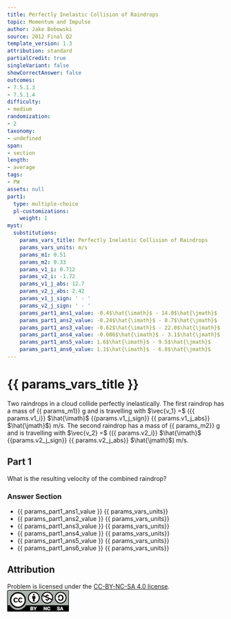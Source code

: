 ```yaml
---
title: Perfectly Inelastic Collision of Raindrops
topic: Momentum and Impulse
author: Jake Bobowski
source: 2012 Final Q2
template_version: 1.3
attribution: standard
partialCredit: true
singleVariant: false
showCorrectAnswer: false
outcomes:
- 7.5.1.3
- 7.5.1.4
difficulty:
- medium
randomization:
- 2
taxonomy:
- undefined
span:
- section
length:
- average
tags:
- PW
assets: null
part1:
  type: multiple-choice
  pl-customizations:
    weight: 1
myst:
  substitutions:
    params_vars_title: Perfectly Inelastic Collision of Raindrops
    params_vars_units: m/s
    params_m1: 0.51
    params_m2: 0.33
    params_v1_i: 0.712
    params_v2_i: -1.72
    params_v1_j_abs: 12.7
    params_v2_j_abs: 2.42
    params_v1_j_sign: ' - '
    params_v2_j_sign: ' - '
    params_part1_ans1_value: -0.4$\hat{\imath}$ - 14.0$\hat{\jmath}$
    params_part1_ans2_value: -0.24$\hat{\imath}$ - 8.7$\hat{\jmath}$
    params_part1_ans3_value: -0.62$\hat{\imath}$ - 22.0$\hat{\jmath}$
    params_part1_ans4_value: -0.086$\hat{\imath}$ - 3.1$\hat{\jmath}$
    params_part1_ans5_value: 1.6$\hat{\imath}$ - 9.5$\hat{\jmath}$
    params_part1_ans6_value: 1.1$\hat{\imath}$ - 6.8$\hat{\jmath}$
---
```

# {{ params_vars_title }}
Two raindrops in a cloud collide perfectly inelastically. The first raindrop has a mass of {{ params_m1}} g and is travelling with $\vec{v_1} =$ ({{ params.v1_i}} $\hat{\imath}$ {{params.v1_j_sign}} {{ params.v1_j_abs}} $\hat{\jmath}$) m/s.
The second raindrop has a mass of {{ params_m2}} g and is travelling with $\vec{v_2} =$ ({{ params.v2_i}} $\hat{\imath}$ {{params.v2_j_sign}} {{ params.v2_j_abs}} $\hat{\jmath}$) m/s.

## Part 1

What is the resulting velocity of the combined raindrop?

### Answer Section

- {{ params_part1_ans1_value }} {{ params_vars_units}}
- {{ params_part1_ans2_value }} {{ params_vars_units}}
- {{ params_part1_ans3_value }} {{ params_vars_units}}
- {{ params_part1_ans4_value }} {{ params_vars_units}}
- {{ params_part1_ans5_value }} {{ params_vars_units}}
- {{ params_part1_ans6_value }} {{ params_vars_units}}

## Attribution

Problem is licensed under the [CC-BY-NC-SA 4.0 license](https://creativecommons.org/licenses/by-nc-sa/4.0/).<br> ![The Creative Commons 4.0 license requiring attribution-BY, non-commercial-NC, and share-alike-SA license.](https://raw.githubusercontent.com/firasm/bits/master/by-nc-sa.png)